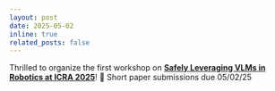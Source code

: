 ```yaml
---
layout: post
date: 2025-05-02
inline: true
related_posts: false
---
```


Thrilled to organize the first workshop on **[Safely Leveraging VLMs in Robotics at ICRA 2025](https://sites.google.com/stanford.edu/safe-vlm-icra/home?authuser=0)**! 📅 Short paper submissions due 05/02/25
